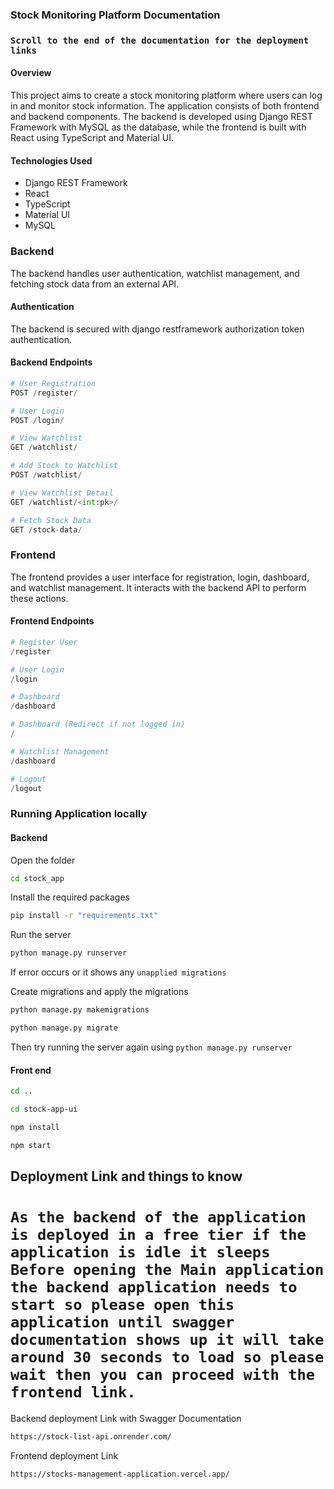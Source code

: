 ### Stock Monitoring Platform Documentation

### `Scroll to the end of the documentation for the deployment links`


#### Overview
This project aims to create a stock monitoring platform where users can log in and monitor stock information. The application consists of both frontend and backend components. The backend is developed using Django REST Framework with MySQL as the database, while the frontend is built with React using TypeScript and Material UI.

#### Technologies Used
- Django REST Framework
- React
- TypeScript
- Material UI
- MySQL

### Backend
The backend handles user authentication, watchlist management, and fetching stock data from an external API.

#### Authentication
The backend is secured with django restframework authorization token authentication.

#### Backend Endpoints
```python
# User Registration
POST /register/

# User Login
POST /login/

# View Watchlist
GET /watchlist/

# Add Stock to Watchlist
POST /watchlist/

# View Watchlist Detail
GET /watchlist/<int:pk>/

# Fetch Stock Data
GET /stock-data/
```

### Frontend
The frontend provides a user interface for registration, login, dashboard, and watchlist management. It interacts with the backend API to perform these actions.

#### Frontend Endpoints

```python
# Register User
/register

# User Login
/login

# Dashboard
/dashboard

# Dashboard (Redirect if not logged in)
/

# Watchlist Management
/dashboard

# Logout
/logout
```


### Running Application locally

#### Backend

Open the folder
```bash
cd stock_app
```

Install the required packages
```bash
pip install -r "requirements.txt"
```

Run the server

```bash
python manage.py runserver
```

If error occurs or it shows any `unapplied migrations` 

Create migrations and apply the migrations

```bash
python manage.py makemigrations
```

```bash
python manage.py migrate
```

Then try running the server again using `python manage.py runserver`


#### Front end

```bash
cd ..
```

```bash
cd stock-app-ui
```

```bash
npm install
```

```bash
npm start
```

## Deployment Link and things to know

# `As the backend of the application is deployed in a free tier if the application is idle it sleeps Before opening the Main application the backend application needs to start so please open this application until swagger documentation shows up it will take around 30 seconds to load so please wait then you can proceed with the frontend link.`


Backend deployment Link with Swagger Documentation

```bash
https://stock-list-api.onrender.com/
```

Frontend deployment Link

```bash
https://stocks-management-application.vercel.app/
```
